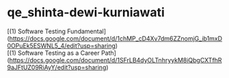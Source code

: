 # qe_shinta-dewi-kurniawati
[(1) Software Testing Fundamental] (https://docs.google.com/document/d/1chMP_cD4Xv7dm6ZZnomjG_ib1mxD0OPuEk5ESWNL5_4/edit?usp=sharing) <br>
[(1) Software Testing as a Career Path] (https://docs.google.com/document/d/1SFrLB4dyOLTnhryykM8iQbgCXTfhR9aJFtUZ09RiAyY/edit?usp=sharing)

